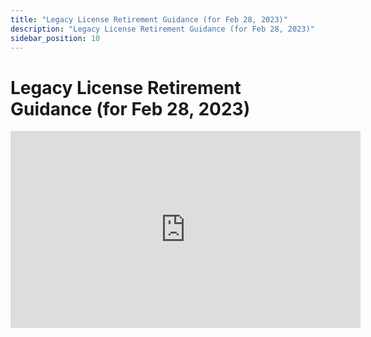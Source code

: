 ```yaml
---
title: "Legacy License Retirement Guidance (for Feb 28, 2023)"
description: "Legacy License Retirement Guidance (for Feb 28, 2023)"
sidebar_position: 10
---
```


# Legacy License Retirement Guidance (for Feb 28, 2023)

<iframe width="560" height="315" src="https://www.youtube.com/embed/QoYeuUWCBL4" title="Feb 28th LEGACY LICENSE Cutoff Guidence" frameborder="0" allow="accelerometer; autoplay; clipboard-write; encrypted-media; gyroscope; picture-in-picture; web-share" allowfullscreen="1"></iframe>
